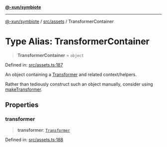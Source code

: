 [**@-xun/symbiote**](../../../README.md)

***

[@-xun/symbiote](../../../README.md) / [src/assets](../README.md) / TransformerContainer

# Type Alias: TransformerContainer

> **TransformerContainer** = `object`

Defined in: [src/assets.ts:187](https://github.com/Xunnamius/symbiote/blob/62ec6fdd59d5511dd7b872237f3ff5bf7673e789/src/assets.ts#L187)

An object containing a [Transformer](Transformer.md) and related context/helpers.

Rather than tediously construct such an object manually, consider using
[makeTransformer](../functions/makeTransformer.md).

## Properties

### transformer

> **transformer**: [`Transformer`](Transformer.md)

Defined in: [src/assets.ts:188](https://github.com/Xunnamius/symbiote/blob/62ec6fdd59d5511dd7b872237f3ff5bf7673e789/src/assets.ts#L188)
